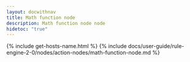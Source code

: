 ```yaml
---
layout: docwithnav
title: Math function node
description: Math function node node
hidetoc: "true"
---
```


{% include get-hosts-name.html %}
{% include docs/user-guide/rule-engine-2-0/nodes/action-nodes/math-function-node.md %}
